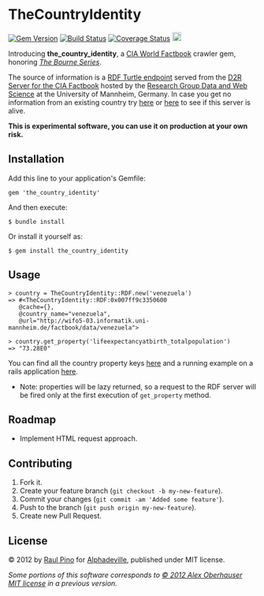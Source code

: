 # TheCountryIdentity

[![Gem Version](https://badge.fury.io/rb/the_country_identity.png)](http://badge.fury.io/rb/the_country_identity) [![Build Status](https://travis-ci.org/p1nox/the_country_identity.png?branch=master)](https://travis-ci.org/p1nox/the_country_identity) [![Coverage Status](https://coveralls.io/repos/p1nox/the_country_identity/badge.png)](https://coveralls.io/r/p1nox/the_country_identity) <a href="https://zenhub.io"><img src="https://raw.githubusercontent.com/ZenHubIO/support/master/zenhub-badge.png" height="18px"></a>

Introducing __the_country_identity__, a [CIA World Factbook](https://www.cia.gov/library/publications/the-world-factbook/) crawler gem, honoring _[The Bourne Series](http://en.wikipedia.org/wiki/Bourne_Series)_.

The source of information is a [RDF Turtle endpoint](http://wifo5-04.informatik.uni-mannheim.de/factbook/all) served from the [D2R Server for the CIA Factbook](http://wifo5-03.informatik.uni-mannheim.de/factbook/) hosted by the [Research Group Data and Web Science](http://dws.informatik.uni-mannheim.de/en/home/) at the University of Mannheim, Germany. In case you get no information from an existing country try [here](http://wifo5-03.informatik.uni-mannheim.de/factbook/data/venezuela) or [here](http://wifo5-04.informatik.uni-mannheim.de/factbook/all) to see if this server is alive.

__This is experimental software, you can use it on production at your own risk.__

## Installation

Add this line to your application's Gemfile:

    gem 'the_country_identity'

And then execute:

    $ bundle install

Or install it yourself as:

    $ gem install the_country_identity

## Usage

    > country = TheCountryIdentity::RDF.new('venezuela')
    => #<TheCountryIdentity::RDF:0x007ff9c3350600
       @cache={},
       @country_name="venezuela",
       @url="http://wifo5-03.informatik.uni-mannheim.de/factbook/data/venezuela">

    > country.get_property('lifeexpectancyatbirth_totalpopulation')
    => "73.28E0"

  You can find all the country property keys [here](http://wifo5-04.informatik.uni-mannheim.de/factbook/page/venezuela) and a running example on a rails application [here](https://github.com/alphadeville/mil1-api).

  * Note: properties will be lazy returned, so a request to the RDF server will be fired only at the first execution of `get_property` method.

## Roadmap

* Implement HTML request approach.

## Contributing

1. Fork it.
2. Create your feature branch (`git checkout -b my-new-feature`).
3. Commit your changes (`git commit -am 'Added some feature'`).
4. Push to the branch (`git push origin my-new-feature`).
5. Create new Pull Request.

## License

© 2012 by [Raul Pino](https://github.com/p1nox) for [Alphadeville](https://github.com/alphadeville), published under MIT license.

_Some portions of this software corresponds to [© 2012 Alex Oberhauser MIT license](https://github.com/obale/semantic_crawler/blob/develop/MIT-LICENSE) in a previous version._
